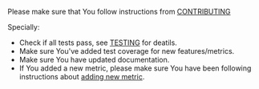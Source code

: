 Please make sure that You follow instructions from [CONTRIBUTING](https://github.com/cncf/gha2db/blob/master/CONTRIBUTING.md)

Specially:
- Check if all tests pass, see [TESTING](https://github.com/cncf/gha2db/blob/master/TESTING.md) for deatils.
- Make sure You've added test coverage for new features/metrics.
- Make sure You have updated documentation.
- If You added a new metric, please make sure You have been following instructions about [adding new metric](https://github.com/cncf/gha2db/blob/master/METRICS.md).
